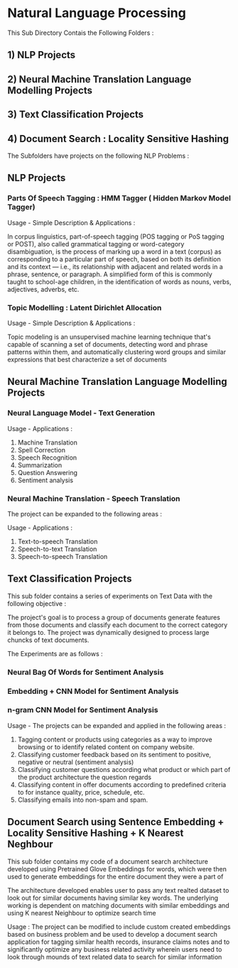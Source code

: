# Natural Language Processing 

This Sub Directory Contais the Following Folders : 

## 1) NLP Projects 
## 2) Neural Machine Translation Language Modelling Projects
## 3) Text Classification Projects
## 4) Document Search : Locality Sensitive Hashing


The Subfolders have projects on the following NLP Problems :

## NLP Projects 

### Parts Of Speech Tagging :  HMM Tagger ( Hidden Markov Model Tagger)

Usage - Simple Description & Applications : 

In corpus linguistics, part-of-speech tagging (POS tagging or PoS tagging or POST), also called grammatical tagging or word-category disambiguation, is the process of marking up a word in a text (corpus) as corresponding to a particular part of speech, based on both its definition and its context — i.e., its relationship with adjacent and related words in a phrase, sentence, or paragraph. A simplified form of this is commonly taught to school-age children, in the identification of words as nouns, verbs, adjectives, adverbs, etc.

### Topic Modelling : Latent Dirichlet Allocation

Usage - Simple Description & Applications : 

Topic modeling is an unsupervised machine learning technique that's capable of scanning a set of documents, detecting word and phrase patterns within them, and automatically clustering word groups and similar expressions that best characterize a set of documents

## Neural Machine Translation Language Modelling Projects

### Neural Language Model - Text Generation

Usage - Applications : 
1) Machine Translation
2) Spell Correction
3) Speech Recognition
4) Summarization
5) Question Answering
6) Sentiment analysis
  
### Neural Machine Translation - Speech Translation

The project can be expanded to the following areas :

Usage - Applications : 
1) Text-to-speech Translation
2) Speech-to-text Translation
3) Speech-to-speech Translation

## Text Classification Projects

This sub folder contains a series of experiments on Text Data with the following objective : 

The project's goal is to process a group of documents generate features from those documents and classify each document to the correct category it belongs to. The project was dynamically designed to process large chuncks of text documents.

The Experiments are as follows : 

### Neural Bag Of Words for Sentiment Analysis
### Embedding + CNN Model for Sentiment Analysis
### n-gram CNN Model for Sentiment Analysis


Usage - The projects can be expanded and applied in the following areas : 
1) Tagging content or products using categories as a way to improve browsing or to identify related content on company website.
2) Classifying customer feedback based on its sentiment to positive, negative or neutral (sentiment analysis)
3) Classifying customer questions according what product or which part of the product architecture the question regards
4) Classifying content in offer documents according to predefined criteria to for instance quality, price, schedule, etc.
5) Classifying emails into non-spam and spam.



## Document Search using Sentence Embedding + Locality Sensitive Hashing + K Nearest Neghbour

This sub folder contains my code of a document search architecture developed using Pretrained Glove Embeddings for words, which were then used to generate embeddings for the entire document they were a part of

The architecture developed enables user to pass any text realted dataset to look out for similar documents having similar key words. The underlying working is dependent on matching documents with similar embeddings and using K nearest Neighbour to optimize search time

Usage : The project can be modified to include custom created embeddings based on business problem and be used to develop a document search application for tagging similar health records, insurance claims notes and to significantly optimize any business related activity wherein users need to look through mounds of text related data to search for similar information
